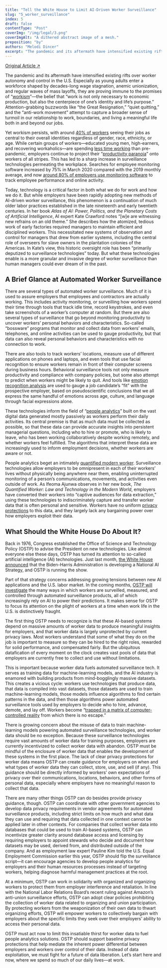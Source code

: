 ```yaml
---
title: "Tell the White House to Limit AI-Driven Worker Surveillance"
slug: "5_worker_surveillance"
index: 5
draft: false
contentType: "Post"
coverImg: "/img/legal/3.png"
coverImgAlt: "A dithered abstract image of a mesh."
preposition: "by"
authors: "Melodi Dincer"
excerpt: "The pandemic and its aftermath have intensified existing rifts over worker autonomy and control in the U.S., including the many ways in which workers are surveilled, measured, and controlled through automated surveillance products. Most workers understand that some of what they do on the job is important to measure so they can be hired to the right roles, rewarded for solid performance, and compensated fairly. But the ubiquitous datafication of every moment on the clock creates vast pools of data that employers are currently free to collect and use without limitations."
---
```


[Original Article ↗](https://techpolicy.press/tell-the-white-house-to-limit-ai-driven-worker-surveillance/)

The pandemic and its aftermath have intensified existing rifts over worker autonomy and control in the U.S. Especially as young adults enter a workforce shaped by decades-long wage stagnation, anemic unionization, and regular waves of mass layoffs, they are proving immune to the promises of “[workism](https://www.theatlantic.com/ideas/archive/2019/02/religion-workism-making-americans-miserable/583441/)”—the belief that “work is not only necessary to economic production, but also the centerpiece of one’s identity and life’s purpose.” Attention-grabbing buzzwords like “the Great Resignation,” “quiet quitting,” and the “anti-work movement” attempt to capture a broader sense of turmoil in our relationship to work, boundaries, and living a meaningful life both in and beyond our jobs.

Yet workism persists, with around [40% of workers](https://www.pewresearch.org/social-trends/2023/03/30/how-americans-view-their-jobs/#how-workers-see-their-job) seeing their jobs as central to their overall identities regardless of gender, race, ethnicity, or age. While certain groups of workers—educated young men, high-earners, and recovering workaholics—are spending [less time working](https://www.bloomberg.com/news/articles/2023-04-05/americans-emulate-europe-and-work-less-posing-problem-for-fed) than pre-pandemic, employers continue to project their “[productivity paranoia](https://www.microsoft.com/en-us/worklab/work-trend-index/hybrid-work-is-just-work)” onto workers of all stripes. This has led to a sharp increase in surveillance technologies permeating the workplace. Searches for employee monitoring software increased by 75% in March 2020 compared with the 2019 monthly average, and now [around 80% of employers use monitoring software](https://www.cnbc.com/2023/04/24/employee-surveillance-is-on-the-rise-that-could-backfire-on-employers.html) to track employee performance and online activity.

Today, technology is a critical factor in both what we do for work and how we do it. But while employers have been rapidly adopting new methods of AI-driven worker surveillance, this phenomenon is a continuation of much older labor practices established in the late nineteenth and early twentieth centuries. In her book *Atlas of AI: Power, Politics, and the Planetary Costs of Artificial Intelligence*, AI expert Kate Crawford notes “[w]e are witnessing new refrains on an old theme.” She describes how the atomized, tedious work of early factories required managers to maintain efficient and disciplined workers. This necessitated new systems of observation and control for managers that drew from earlier systems, including the central role of overseers for slave owners in the plantation colonies of the Americas. In Kate’s view, this historic oversight role has been “primarily deputized to surveillance technologies” today. But what these technologies enable is a more granular and invasive degree of worker surveillance than human managers could ever dream of in the past.

## A Brief Glance at Automated Worker Surveillance

There are several types of automated worker surveillance. Much of it is used to assure employers that employees and contractors are actually working. This includes activity monitoring, or surveilling how workers spend their time through tools that track idle time, record keystrokes, and even take screenshots of a worker’s computer at random. But there are also several types of surveillance that go beyond monitoring productivity to uncover workers’ personal behaviors and characteristics. So-called “bossware” programs that monitor and collect data from workers’ emails, telephones, and online activities can be used to gauge productivity, but that data can also reveal personal behaviors and characteristics with no connection to work. 

There are also tools to track workers’ locations, measure use of different applications on phones and laptops, and even tools that use facial recognition to ensure workers remain in front of their computer screens during business hours. Behavioral surveillance tools not only measure productivity and compliance with company policies, but some also attempt to predict when workers might be likely to quit. And tools like [emotion recognition analysis](https://papers.ssrn.com/sol3/papers.cfm?abstract_id=4292217) are used to gauge a job candidate’s “fit” with the prospective employer, based on pseudoscientific conclusions that we all express the same handful of emotions across age, culture, and language through facial expressions alone. 

These technologies inform the field of “[people analytics](https://www.hbs.edu/ris/Publication%20Files/1-s2.0-S0191308523000011-main_0230d385-13af-4a01-9b68-c6b07be05ce2.pdf)” built on the vast digital data generated mostly passively as workers perform their daily activities. Its central premise is that as much data must be collected as possible, so that these data can provide accurate insights into persistent managerial questions, including who to hire or promote, who is likely to leave, who has been working collaboratively despite working remotely, and whether workers feel fulfilled. The algorithms that interpret these data are increasingly used to inform employment decisions, whether workers are aware or not.

People analytics beget an intimately [quantified modern worker](https://www.cambridge.org/core/books/abs/quantified-worker/quantified-worker/1867BE16F394301ACAF6F82F030EAFEC). Surveillance technologies allow employers to be omnipresent in each of their workers’ lives without physically being anywhere near them, enabling uninterrupted monitoring of a person’s communications, movements, and activities even outside of work. As Ifeoma Ajunwa observes in her new book, *The Quantified Worker: Law and Technology in the Modern World*, employers have converted their workers into “captive audiences for data extraction,” using these technologies to indiscriminately capture and transfer worker data that is often personal and sensitive. Workers have no uniform [privacy protections](https://papers.ssrn.com/sol3/papers.cfm?abstract_id=2746211) to this data, and they largely lack any bargaining power over how employers exploit their data.

## What Should the White House Do About It?

Back in 1976, Congress established the Office of Science and Technology Policy (OSTP) to advise the President on new technologies. Like almost everyone else these days, OSTP has turned its attention to so-called artificial intelligence (AI) technologies. Just last month, [the White House announced](https://www.whitehouse.gov/wp-content/uploads/2023/05/OSTP-Request-for-Information-National-Priorities-for-Artificial-Intelligence.pdf) that the Biden-Harris Administration is developing a National AI Strategy, and OSTP is running the show. 

Part of that strategy concerns addressing growing tensions between new AI applications and the U.S. labor market. In the coming months, [OSTP will investigate](https://www.whitehouse.gov/ostp/news-updates/2023/05/01/hearing-from-the-american-people-how-are-automated-tools-being-used-to-surveil-monitor-and-manage-workers/) the many ways in which workers are surveilled, measured, and controlled through automated surveillance products, all of which increasingly rely on AI to power their predictions. It makes sense for OSTP to focus its attention on the plight of workers at a time when work life in the U.S. is distinctively fraught.

The first thing OSTP needs to recognize is that these AI-based systems depend on massive amounts of worker data to produce meaningful insights for employers, and that worker data is largely unprotected by current privacy laws. Most workers understand that some of what they do on the job is important to measure so they can be hired to the right roles, rewarded for solid performance, and compensated fairly. But the ubiquitous datafication of every moment on the clock creates vast pools of data that employers are currently free to collect and use without limitations. 

This is important because worker data fuels automated surveillance tech. It serves as training data for machine-learning models, and the AI industry is enamored with building products from mind-bogglingly massive datasets. This creates a vicious cycle: workers use technologies that produce data, that data is compiled into vast datasets, those datasets are used to train machine-learning models, those models influence algorithms to find certain patterns in the data, and then those algorithms power automated surveillance tools used by employers to decide who to hire, advance, demote, and lay off. Workers become “[trapped in a matrix of computer-controlled reality](https://www.americanbar.org/content/dam/aba/publications/aba_journal_of_labor_employment_law/v35/no-2/artificial-intelligence.pdf) from which there is no escape.” 

There is growing concern about the misuse of data to train machine-learning models powering automated surveillance technologies, and worker data should be no exception. Because these surveillance technologies require vast amounts of worker data for training purposes, employers are currently incentivized to collect worker data with abandon. OSTP must be mindful of the enclosure of worker data that enables the development of these systems in the first place. The lack of clear privacy protections for worker data means OSTP can create guidance for employers on when and what types of worker data they can collect, store, use, and sell (if any). This guidance should be directly informed by workers’ own expectations of privacy over their communications, locations, behaviors, and other forms of personal data, especially where employers have no meaningful reason to collect that data. 

There are many other things OSTP can do besides provide privacy guidance, though. OSTP can coordinate with other government agencies to develop data privacy requirements in vendor agreements for automated surveillance products, including strict limits on how much and what data they can use and requiring that data collected in one context cannot be applied later in other contexts. For companies that collect worker data into databases that could be used to train AI-based systems, OSTP can incentivize greater clarity around database access and licensing by requiring employers to appoint stewards who decide and document how datasets may be used, derived from, and distributed outside of the company. And as employment law expert Pauline Kim told the U.S. Equal Employment Commission earlier this year, OSTP should flip the surveillance script—it can encourage agencies to develop people analytics for employers and their human resources processes instead of targeting workers, helping diagnose harmful management practices at the root. 

At a minimum, OSTP can work in solidarity with organized and organizing workers to protect them from employer interference and retaliation. In line with the National Labor Relations Board’s recent ruling against Amazon’s anti-union surveillance efforts, OSTP can adopt clear policies prohibiting the collection of worker data related to organizing and union participation. By protecting workers from the weaponization of their own data to thwart organizing efforts, OSTP will empower workers to collectively bargain with employers about the specific limits they seek over their employers’ ability to access their personal data.

OSTP must act now to limit this insatiable thirst for worker data to fuel people analytics solutions. OSTP should support baseline privacy protections that help mediate the inherent power differential between employers and workers over control of their data. Instead of data exploitation, we must fight for a future of data liberation. Let’s start here and now, where we spend so much of our daily lives—at work.   
